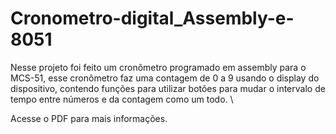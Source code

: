 # Cronometro-digital_Assembly-e-8051
  Nesse projeto foi feito um cronômetro programado em assembly para o MCS-51,
esse cronômetro faz uma contagem de 0 a 9 usando o display do dispositivo, contendo
funções para utilizar botões para mudar o intervalo de tempo entre números e da contagem
como um todo. \

Acesse o PDF para mais informações.
